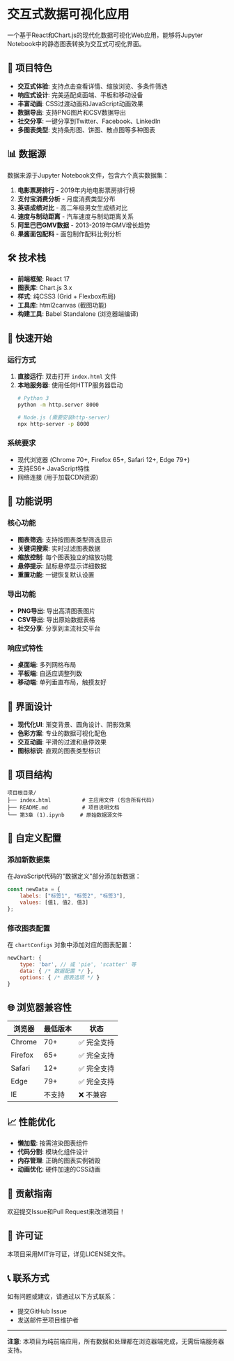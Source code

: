 # 交互式数据可视化应用

一个基于React和Chart.js的现代化数据可视化Web应用，能够将Jupyter Notebook中的静态图表转换为交互式可视化界面。

## 🌟 项目特色

- **交互式体验**: 支持点击查看详情、缩放浏览、多条件筛选
- **响应式设计**: 完美适配桌面端、平板和移动设备
- **丰富动画**: CSS过渡动画和JavaScript动画效果
- **数据导出**: 支持PNG图片和CSV数据导出
- **社交分享**: 一键分享到Twitter、Facebook、LinkedIn
- **多图表类型**: 支持条形图、饼图、散点图等多种图表

## 📊 数据源

数据来源于Jupyter Notebook文件，包含六个真实数据集：

1. **电影票房排行** - 2019年内地电影票房排行榜
2. **支付宝消费分析** - 月度消费类型分布
3. **英语成绩对比** - 高二年级男女生成绩对比
4. **速度与制动距离** - 汽车速度与制动距离关系
5. **阿里巴巴GMV数据** - 2013-2019年GMV增长趋势
6. **果酱面包配料** - 面包制作配料比例分析

## 🛠️ 技术栈

- **前端框架**: React 17
- **图表库**: Chart.js 3.x
- **样式**: 纯CSS3 (Grid + Flexbox布局)
- **工具库**: html2canvas (截图功能)
- **构建工具**: Babel Standalone (浏览器端编译)

## 🚀 快速开始

### 运行方式

1. **直接运行**: 双击打开 `index.html` 文件
2. **本地服务器**: 使用任何HTTP服务器启动
   ```bash
   # Python 3
   python -m http.server 8000
   
   # Node.js (需要安装http-server)
   npx http-server -p 8000
   ```

### 系统要求

- 现代浏览器 (Chrome 70+, Firefox 65+, Safari 12+, Edge 79+)
- 支持ES6+ JavaScript特性
- 网络连接 (用于加载CDN资源)

## 📱 功能说明

### 核心功能

- **图表筛选**: 支持按图表类型筛选显示
- **关键词搜索**: 实时过滤图表数据
- **缩放控制**: 每个图表独立的缩放功能
- **悬停提示**: 鼠标悬停显示详细数据
- **重置功能**: 一键恢复默认设置

### 导出功能

- **PNG导出**: 导出高清图表图片
- **CSV导出**: 导出原始数据表格
- **社交分享**: 分享到主流社交平台

### 响应式特性

- **桌面端**: 多列网格布局
- **平板端**: 自适应调整列数
- **移动端**: 单列垂直布局，触摸友好

## 🎨 界面设计

- **现代化UI**: 渐变背景、圆角设计、阴影效果
- **色彩方案**: 专业的数据可视化配色
- **交互动画**: 平滑的过渡和悬停效果
- **图标标识**: 直观的图表类型标识

## 📁 项目结构

```
项目根目录/
├── index.html          # 主应用文件 (包含所有代码)
├── README.md           # 项目说明文档
└── 第3章 (1).ipynb     # 原始数据源文件
```

## 🔧 自定义配置

### 添加新数据集

在JavaScript代码的"数据定义"部分添加新数据：

```javascript
const newData = {
    labels: ["标签1", "标签2", "标签3"],
    values: [值1, 值2, 值3]
};
```

### 修改图表配置

在 `chartConfigs` 对象中添加对应的图表配置：

```javascript
newChart: {
    type: 'bar', // 或 'pie', 'scatter' 等
    data: { /* 数据配置 */ },
    options: { /* 图表选项 */ }
}
```

## 🌐 浏览器兼容性

| 浏览器 | 最低版本 | 状态 |
|--------|----------|------|
| Chrome | 70+ | ✅ 完全支持 |
| Firefox | 65+ | ✅ 完全支持 |
| Safari | 12+ | ✅ 完全支持 |
| Edge | 79+ | ✅ 完全支持 |
| IE | 不支持 | ❌ 不兼容 |

## 📈 性能优化

- **懒加载**: 按需渲染图表组件
- **代码分割**: 模块化组件设计
- **内存管理**: 正确的图表实例销毁
- **动画优化**: 硬件加速的CSS动画

## 🤝 贡献指南

欢迎提交Issue和Pull Request来改进项目！

## 📄 许可证

本项目采用MIT许可证，详见LICENSE文件。

## 📞 联系方式

如有问题或建议，请通过以下方式联系：
- 提交GitHub Issue
- 发送邮件至项目维护者

---

**注意**: 本项目为纯前端应用，所有数据和处理都在浏览器端完成，无需后端服务器支持。
